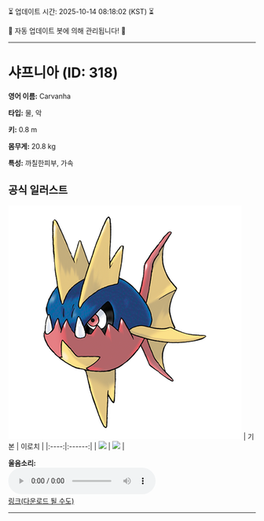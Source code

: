 
⏳ 업데이트 시간: 2025-10-14 08:18:02 (KST) ⏳

🤖 자동 업데이트 봇에 의해 관리됩니다! 🤖

---

# 샤프니아 (ID: 318)
**영어 이름:** Carvanha

**타입:** 물, 악

**키:** 0.8 m

**몸무게:** 20.8 kg

**특성:** 까칠한피부, 가속

## 공식 일러스트
![](https://raw.githubusercontent.com/PokeAPI/sprites/master/sprites/pokemon/other/official-artwork/318.png)
| 기본 | 이로치 |
|:----:|:------:|
| <img src="http://play.pokemonshowdown.com/sprites/ani/carvanha.gif" width="200"> | <img src="http://play.pokemonshowdown.com/sprites/ani-shiny/carvanha.gif" width="200"> |

**울음소리:**<br><audio controls src="https://raw.githubusercontent.com/PokeAPI/cries/main/cries/pokemon/latest/318.ogg"></audio><br> [링크(다운로드 될 수도)](https://raw.githubusercontent.com/PokeAPI/cries/main/cries/pokemon/latest/318.ogg)


---
